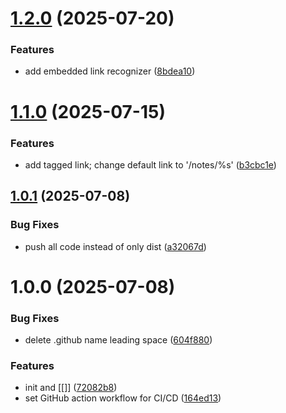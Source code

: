 # [1.2.0](https://github.com/mjrt/markdown-it-bi-directional-links/compare/v1.1.0...v1.2.0) (2025-07-20)


### Features

* add embedded link recognizer ([8bdea10](https://github.com/mjrt/markdown-it-bi-directional-links/commit/8bdea1039c9641d9b878918f9ebd087ab1f7ad4f))

# [1.1.0](https://github.com/mjrt/markdown-it-bi-directional-links/compare/v1.0.1...v1.1.0) (2025-07-15)


### Features

* add tagged link; change default link to '/notes/%s' ([b3cbc1e](https://github.com/mjrt/markdown-it-bi-directional-links/commit/b3cbc1efb0176016064cdb083f5d9f931d2c95bf))

## [1.0.1](https://github.com/mjrt/markdown-it-bi-directional-links/compare/v1.0.0...v1.0.1) (2025-07-08)


### Bug Fixes

* push all code instead of only dist ([a32067d](https://github.com/mjrt/markdown-it-bi-directional-links/commit/a32067d66d274bd7cfa690f0794a40b610a8fdc8))

# 1.0.0 (2025-07-08)


### Bug Fixes

* delete .github name leading space ([604f880](https://github.com/mjrt/markdown-it-bi-directional-links/commit/604f880c53d76c6f6dacb8f30369548324bb7072))


### Features

* init and [[]] ([72082b8](https://github.com/mjrt/markdown-it-bi-directional-links/commit/72082b81bd327791d9131e7b225837cb8f94ebe9))
* set GitHub action workflow for CI/CD ([164ed13](https://github.com/mjrt/markdown-it-bi-directional-links/commit/164ed13969061ef3424573591a68a1b0b471418d))
